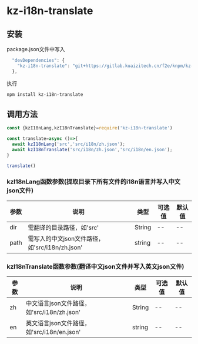 <!--
 * @Description: 这是***页面（组件）
 * @Date: 2020-08-19 18:21:20
 * @Author: zouzheng
 * @LastEditors: zouzheng
 * @LastEditTime: 2020-08-20 09:46:17
-->
# kz-i18n-translate

## 安装
package.json文件中写入
```js
  "devDependencies": {
    "kz-i18n-translate": "git+https://gitlab.kuaizitech.cn/f2e/knpm/kz-i18n-translate.git"
  },
```
执行
```bash
npm install kz-i18n-translate
```
 
## 调用方法
```js
const {kzI18nLang,kzI18nTranslate}=require('kz-i18n-translate')

const translate=async ()=>{
  await kzI18nLang('src','src/i18n/zh.json');
  await kzI18nTranslate('src/i18n/zh.json','src/i18n/en.json');
}

translate()
```

### kzI18nLang函数参数(提取目录下所有文件的i18n语言并写入中文json文件)
参数|说明|类型|可选值|默认值
-|-|-|-|-
dir|需翻译的目录路径，如'src'|String|--|--
path|需写入的中文json文件路径，如'src/i18n/zh.json'|string|--|--

### kzI18nTranslate函数参数(翻译中文json文件并写入英文json文件)
参数|说明|类型|可选值|默认值
-|-|-|-|-
zh|中文语言json文件路径，如'src/i18n/zh.json'|String|--|--
en|英文语言json文件路径，如'src/i18n/en.json'|string|--|--
